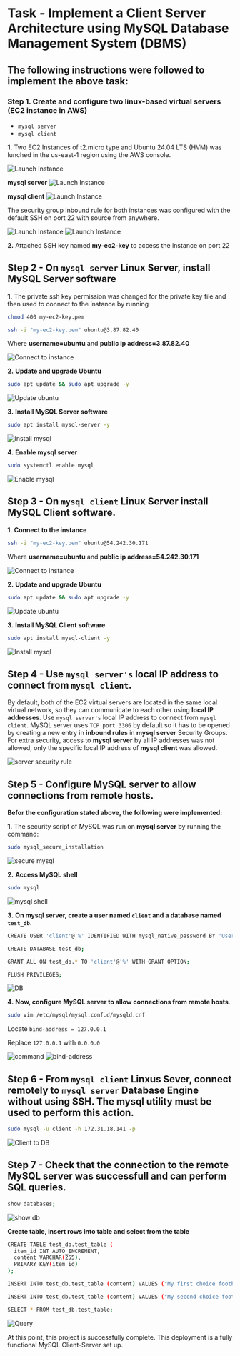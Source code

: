 # Task - Implement a Client Server Architecture using MySQL Database Management System (DBMS)

## The following instructions were followed to implement the above task:

### Step 1. Create and configure two linux-based virtual servers (EC2 instance in AWS)

- ```mysql server```
- ```mysql client```

__1.__ Two EC2 Instances of t2.micro type and Ubuntu 24.04 LTS (HVM) was lunched in the us-east-1 region using the AWS console.

![Launch Instance](./images/create-ec2.png)

__mysql server__
![Launch Instance](./images/ec2-server-detail.png)

__mysql client__
![Launch Instance](./images/ec2-client-detail.png)

The security group inbound rule for both instances was configured with the default SSH on port 22 with source from anywhere.

![Launch Instance](./images/ec2-server-security-rule.png)
![Launch Instance](./images/ec2-client-security-rule.png)

__2.__ Attached SSH key named __my-ec2-key__ to access the instance on port 22


## Step 2 - On ```mysql server``` Linux Server, install MySQL Server software

__1.__ The private ssh key permission was changed for the private key file and then used to connect to the instance by running

```bash
chmod 400 my-ec2-key.pem
```
```bash
ssh -i "my-ec2-key.pem" ubuntu@3.87.82.40
```
Where __username=ubuntu__ and __public ip address=3.87.82.40__

![Connect to instance](./images/ssh-server.png)

__2.__ __Update and upgrade Ubuntu__

```bash
sudo apt update && sudo apt upgrade -y
```
![Update ubuntu](./images/server-update-upgrade.png)

__3.__ __Install MySQL Server software__

```bash
sudo apt install mysql-server -y
```
![Install mysql](./images/install-mysql-server.png)

__4.__ __Enable mysql server__

```bash
sudo systemctl enable mysql
```
![Enable mysql](./images/enable-mysql.png)


## Step 3 - On ```mysql client``` Linux Server install MySQL Client software.

__1.__ __Connect to the instance__

```bash
ssh -i "my-ec2-key.pem" ubuntu@54.242.30.171
```
Where __username=ubuntu__ and __public ip address=54.242.30.171__

![Connect to instance](./images/ssh-client.png)

__2.__ __Update and upgrade Ubuntu__

```bash
sudo apt update && sudo apt upgrade -y
```
![Update ubuntu](./images/client-update-upgrade.png)

__3.__ __Install MySQL Client software__

```bash
sudo apt install mysql-client -y
```
![Install mysql](./images/install-mysql-client.png)


## Step 4 - Use ```mysql server's``` local IP address to connect from ```mysql client```.

By default, both of the EC2 virtual servers are located in the same local virtual network, so they can communicate to each other using __local IP addresses__. Use ```mysql server's``` local IP address to connect from ```mysql client```. MySQL server uses ```TCP port 3306``` by default so it has to be opened by creating a new entry in __inbound rules__ in __mysql server__ Security Groups.
For extra security, access to __mysql server__ by all IP addresses was not allowed, only the specific local IP address of __mysql client__ was allowed.

![server security rule](./images/server-security-rule2.png)


## Step 5 - Configure MySQL server to allow connections from remote hosts.

__Befor the configuration stated above, the following were implemented:__

__1.__ The security script of MySQL was run on __mysql server__ by running the command:

```bash
sudo mysql_secure_installation
```
![secure mysql](./images/secure-mysql.png)

__2.__ __Access MySQL shell__

```bash
sudo mysql
```
![mysql shell](./images/mysql-shell.png)

__3.__ __On mysql server, create a user named ```client``` and a database named ```test_db```__.

```bash
CREATE USER 'client'@'%' IDENTIFIED WITH mysql_native_password BY 'User123$';

CREATE DATABASE test_db;

GRANT ALL ON test_db.* TO 'client'@'%' WITH GRANT OPTION;

FLUSH PRIVILEGES;
```

![DB](./images/create-user-n-db.png)

__4.__ __Now, configure MySQL server to allow connections from remote hosts__.

```bash
sudo vim /etc/mysql/mysql.conf.d/mysqld.cnf
```
Locate ```bind-address = 127.0.0.1```

Replace ```127.0.0.1``` with ```0.0.0.0```

![command](./images/mysql-bind-command.png)
![bind-address](./images/mysql-bind-address.png)


## Step 6 - From ```mysql client``` Linxus Sever, connect remotely to ```mysql server``` Database Engine without using SSH. The mysql utility must be used to perform this action.

```bash
sudo mysql -u client -h 172.31.18.141 -p
```
![Client to DB](./images/access-db-server-from-client.png)


## Step 7 - Check that the connection to the remote MySQL server was successfull and can perform SQL queries.

```bash
show databases;
```
![show db](./images/show-db.png)


__Create table, insert rows into table and select from the table__

```bash
CREATE TABLE test_db.test_table (
  item_id INT AUTO_INCREMENT,
  content VARCHAR(255),
  PRIMARY KEY(item_id)
);

INSERT INTO test_db.test_table (content) VALUES ("My first choice football club is Chelsea");

INSERT INTO test_db.test_table (content) VALUES ("My second choice football club is R.Madrid");

SELECT * FROM test_db.test_table;
```

![Query](./images/sql-query.png)


At this point, this project is successfully complete.
This deployment is a fully functional MySQL Client-Server set up.